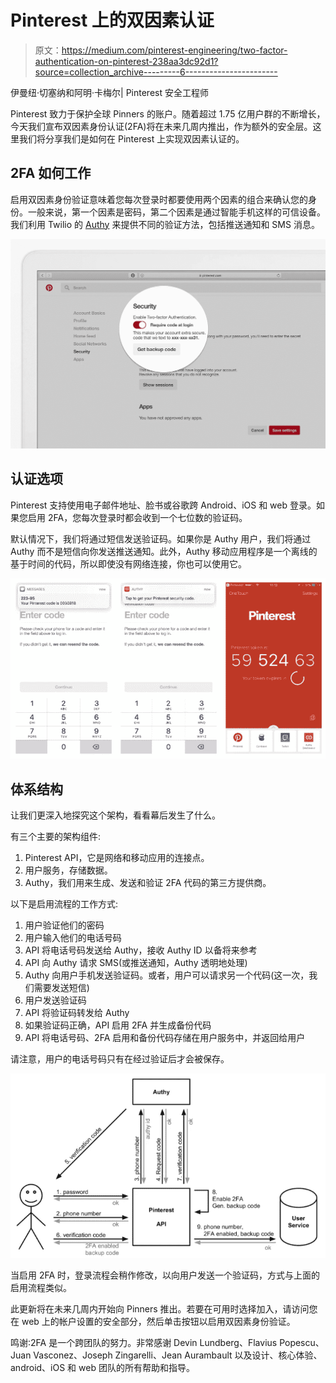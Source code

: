 # Pinterest 上的双因素认证

> 原文：<https://medium.com/pinterest-engineering/two-factor-authentication-on-pinterest-238aa3dc92d1?source=collection_archive---------6----------------------->

伊曼纽·切塞纳和阿明·卡梅尔| Pinterest 安全工程师

Pinterest 致力于保护全球 Pinners 的账户。随着超过 1.75 亿用户群的不断增长，今天我们宣布双因素身份认证(2FA)将在未来几周内推出，作为额外的安全层。这里我们将分享我们是如何在 Pinterest 上实现双因素认证的。

## 2FA 如何工作

启用双因素身份验证意味着您每次登录时都要使用两个因素的组合来确认您的身份。一般来说，第一个因素是密码，第二个因素是通过智能手机这样的可信设备。我们利用 Twilio 的 [Authy](https://authy.com/) 来提供不同的验证方法，包括推送通知和 SMS 消息。

![](img/f16f38dae9a0b08e986da88d3924fcd5.png)

## 认证选项

Pinterest 支持使用电子邮件地址、脸书或谷歌跨 Android、iOS 和 web 登录。如果您启用 2FA，您每次登录时都会收到一个七位数的验证码。

默认情况下，我们将通过短信发送验证码。如果你是 Authy 用户，我们将通过 Authy 而不是短信向你发送推送通知。此外，Authy 移动应用程序是一个离线的基于时间的代码，所以即使没有网络连接，你也可以使用它。

![](img/f7224418aebf6b52f9cc8b8d30f4dd8c.png)

## 体系结构

让我们更深入地探究这个架构，看看幕后发生了什么。

有三个主要的架构组件:

1.  Pinterest API，它是网络和移动应用的连接点。
2.  用户服务，存储数据。
3.  Authy，我们用来生成、发送和验证 2FA 代码的第三方提供商。

以下是启用流程的工作方式:

1.  用户验证他们的密码
2.  用户输入他们的电话号码
3.  API 将电话号码发送给 Authy，接收 Authy ID 以备将来参考
4.  API 向 Authy 请求 SMS(或推送通知，Authy 透明地处理)
5.  Authy 向用户手机发送验证码。或者，用户可以请求另一个代码(这一次，我们需要发送短信)
6.  用户发送验证码
7.  API 将验证码转发给 Authy
8.  如果验证码正确，API 启用 2FA 并生成备份代码
9.  API 将电话号码、2FA 启用和备份代码存储在用户服务中，并返回给用户

请注意，用户的电话号码只有在经过验证后才会被保存。

![](img/0cd09825e500208030461beb2b0bb14e.png)

当启用 2FA 时，登录流程会稍作修改，以向用户发送一个验证码，方式与上面的启用流程类似。

此更新将在未来几周内开始向 Pinners 推出。若要在可用时选择加入，请访问您在 web 上的帐户设置的安全部分，然后单击按钮以启用双因素身份验证。

鸣谢:2FA 是一个跨团队的努力。非常感谢 Devin Lundberg、Flavius Popescu、Juan Vasconez、Joseph Zingarelli、Jean Aurambault 以及设计、核心体验、android、iOS 和 web 团队的所有帮助和指导。